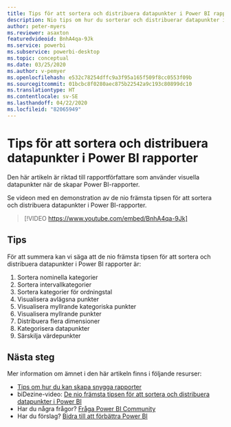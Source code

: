 ```yaml
---
title: Tips för att sortera och distribuera datapunkter i Power BI rapporter
description: Nio tips om hur du sorterar och distribuerar datapunkter i visuella Power BI-rapportobjekt, i Power BI Desktop eller i Power BI-tjänsten.
author: peter-myers
ms.reviewer: asaxton
featuredvideoid: BnhA4qa-9Jk
ms.service: powerbi
ms.subservice: powerbi-desktop
ms.topic: conceptual
ms.date: 03/25/2020
ms.author: v-pemyer
ms.openlocfilehash: e532c78254dffc9a3f95a165f509f8cc0553f09b
ms.sourcegitcommit: 01bcbc8f0280aec875b22542a9c193c80899dc10
ms.translationtype: HT
ms.contentlocale: sv-SE
ms.lasthandoff: 04/22/2020
ms.locfileid: "82065949"
---
```

# <a name="tips-to-sort-and-distribute-data-plots-in-power-bi-reports"></a>Tips för att sortera och distribuera datapunkter i Power BI rapporter

Den här artikeln är riktad till rapportförfattare som använder visuella datapunkter när de skapar Power BI-rapporter.

Se videon med en demonstration av de nio främsta tipsen för att sortera och distribuera datapunkter i Power BI-rapporter.

> [!VIDEO https://www.youtube.com/embed/BnhA4qa-9Jk]

## <a name="tips"></a>Tips

För att summera kan vi säga att de nio främsta tipsen för att sortera och distribuera datapunkter i Power BI rapporter är:

1. Sortera nominella kategorier
1. Sortera intervallkategorier
1. Sortera kategorier för ordningstal
1. Visualisera avlägsna punkter
1. Visualisera myllrande kategoriska punkter
1. Visualisera myllrande punkter
1. Distribuera flera dimensioner
1. Kategorisera datapunkter
1. Särskilja värdepunkter

## <a name="next-steps"></a>Nästa steg

Mer information om ämnet i den här artikeln finns i följande resurser:

- [Tips om hur du kan skapa snygga rapporter](../desktop-tips-and-tricks-for-creating-reports.md)
- biDezine-video: [De nio främsta tipsen för att sortera och distribuera datapunkter i Power BI](https://www.youtube.com/watch?v=BnhA4qa-9Jk)
- Har du några frågor? [Fråga Power BI Community](https://community.powerbi.com/)
- Har du förslag? [Bidra till att förbättra Power BI](https://ideas.powerbi.com/)
